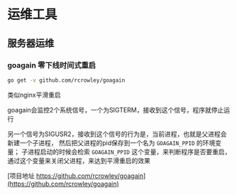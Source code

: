 # 运维工具

## 服务器运维

### goagain 零下线时间式重启

```sh
go get -v github.com/rcrowley/goagain
```


类似nginx平滑重启

goagain会监控2个系统信号，一个为SIGTERM，接收到这个信号，程序就停止运行

另一个信号为SIGUSR2，接收到这个信号的行为是，当前进程，也就是父进程会新建一个子进程，
然后把父进程的pid保存到一个名为 `GOAGAIN_PPID` 的环境变量；
子进程启动的时候会检索 `GOAGAIN_PPID` 这个变量，来判断程序是否要重启，通过这个变量来关闭父进程，来达到平滑重启的效果

[项目地址 https://github.com/rcrowley/goagain](https://github.com/rcrowley/goagain)
